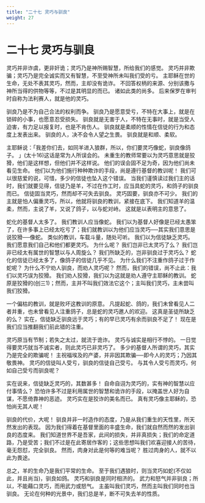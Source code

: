 ```yaml
---
title: "二十七 灵巧与驯良"
weight: 27
---
```


# 二十七 灵巧与驯良


灵巧并非诈虞，更非奸诡；灵巧乃是神所赐智慧，所给我们的感觉。
灵巧并非欺骗；灵巧乃是完全诚实而又有智慧，不至受神所未叫我们受的亏。
主耶稣在世的生命，无处不表其灵巧，然而，主却没有诡诈。
不回答权柄的来源、分别该撒与神所当得的供物等等，不过是其明显的而已。
诸如此类的尚多。
后来保罗在审判时自称为法利赛人，就是他的灵巧。

驯良乃是不为自己合法的权利而争。
驯良乃是愿意受亏，不特在大事上，就是在锁碎的小事，也愿意忍受损失。
驯良就是无害于人，不特在无事时，就是当受人迫害，有力足以报复时，也是不肯伤人。
驯良就是柔顺的性情在信徒的行为和态度上发表出来。
驯良的人，决不会令人望之生畏。
驯良就是和顺、柔软。

主耶稣说：「我差你们去，如同羊进入狼群，所以，你们要灵巧像蛇，驯良像鸽子。
」(太十16)这话是常为人所误会的。
未重生的教师常要以为灵巧意思就是狡猾，他们是这样想，但他们并不这样说。
他们的误会固不足为奇，因为他们尚未看见生命。
他们以为他们施行种种欺诈的手段，尚是遵行基督的教训呢！
我们可以很慈爱的说，可惜，多少的信徒也坠入这个错误。
当我们谨慎读过我们主的话时，我们就要见得，信徒乃是羊，不过在作工时，应当具蛇的灵巧，和鸽子的驯良而已。
信徒固当灵巧，然而却不可失去驯良。
灵巧固要，驯良亦不可少。
我们的主就是怕人偏重灵巧，所以，他就将驯良的教训，紧接在底下。
我们知道羊的温柔，然而，主说了羊，又说了鸽子，以与蛇对峙。
这就是以表明主的意思了。

蛇化的基督人太多了。
我们教训人应当像蛇。
我们以为基督人好像是已经太愚笨了，在许多事上已经太吃亏了；我们就教训以为他们应当灵巧──其实我们意思是说狡猾──像蛇。
类似的教训，车载斗量，随处可听。
我们以为信徒缺乏灵巧。
我们愿意我们自己和他们都更灵巧。
为什么呢？
我们岂非已太灵巧了么？
我们岂非已经太有属世的智慧以与人周旋么？
我们所缺乏的，岂非驯良过于灵巧么？
蛇化的信徒已经太多了，像鸽子的信徒几乎不见。
为什么我们不注重作鸽子过于作蛇呢？
为什么不宁劝人驯良，而劝人灵巧呢？
然而，我们的错误，尚不止此：我们以灵巧误为狡猾。
我们劝人狡猾，我们以为这就是劝人遵守主耶稣的教训。
蛇原是狡猾的(创三1)；然而，主并不叫我们效法它这个；主叫我们灵巧，主未尝叫我们狡猾。

一个偏枯的教训，就是败坏这教训的原意。
凡提起蛇、鸽的，我们未曾看见人二者并重，也未曾看见人注重鸽子，总是蛇的灵巧邀人的欢迎。
这真是圣徒所缺乏的么？
实在，信徒缺乏驯良远于灵巧；有的早已灵巧有余而驯良不足了！
现在是我们应当推翻我们前此错的注重。

灵巧原当有节制；若失之太过，就流于诡诈。
灵巧与诚实是相行不悖的。
一日觉得要灵巧就当不诚实者，则此灵巧已非灵巧了。
多少的基督人所谓的灵巧，其实乃是完全的欺骗呢！
主祝福埃及的产婆，并非因其欺骗──即今人的灵巧；乃因其敬畏神。
灵巧的信徒叫人受亏，驯良的信徒自己受亏。
与其令人受亏而灵巧，何如自己受亏而驯良呢？

实在说来，信徒缺乏灵巧的，其数甚多！
自命自诩为灵巧的，实有神的智慧以应付事情么？
恐怕许多不过是利用属世的智慧和诡诈的手段，以掩盖世人好为自谋，不愿倚靠神的恶迹。
灵巧实在是狡诈的美名而已。
真有灵巧像主耶稣的，恐怕尚无其人呢！

驯良的代价，大呢！
驯良并非一时造作的态度，乃是从我们重生的天性里，所天然发出的表现。
因为我们得着在基督里面的丰盛生命，我们就自然而然的发出驯良的态度来。
我们知道世界不是吾家，此间的损失，并非真损失；我们的命定道路，乃是受苦；我们不过是在此寄居作客的；这些思想叫我们欢喜迎接人的苦待，毫无怨怼，完全驯良。
然而，肉身对此是何等的难当呢？
胜过肉身的人，就不以此为畏途。

总之，羊的生命乃是我们平常的生命。
至于我们遇狼时，则当灵巧如蛇(不仅如此，并且尚当)，驯良如鸽。
灵巧和驯良是同时相济的。
武力和怒气并非驯良；所以，不能藉口灵巧，而用武力或怒气。
主虽叫我们灵巧，然而主叫我们同时也当驯良。
无论在何种的光景中，我们总是羊，断不可失去羊的性质。

